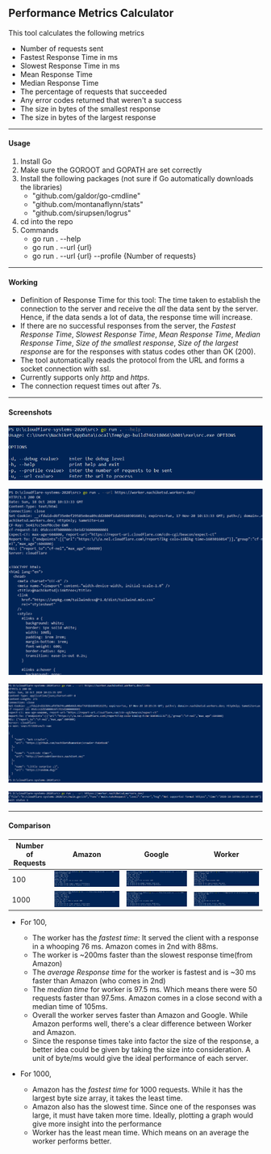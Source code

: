 ## Performance Metrics Calculator
This tool calculates the following metrics 
- Number of requests sent
- Fastest Response Time in ms
- Slowest Response Time in ms
- Mean Response Time
- Median Response Time
- The percentage of requests that succeeded
- Any error codes returned that weren't a success
- The size in bytes of the smallest response
- The size in bytes of the largest response


___
#### Usage
1. Install Go
2. Make sure the GOROOT and GOPATH are set correctly
3. Install the following packages (not sure if Go automatically downloads the libraries)
    - "github.com/galdor/go-cmdline"
    - "github.com/montanaflynn/stats"
    - "github.com/sirupsen/logrus"
4. cd into the repo
5. Commands
    - go run . --help
    - go run . --url {url}
    - go run . --url {url} --profile {Number of requests}


___
#### Working
- Definition of Response Time for this tool: The time taken to establish the connection to the server and receive the _all_ the data sent by the server. Hence, if the data sends a lot of data, the response time will increase.
- If there are no successful responses from the server, the *Fastest Response Time*, *Slowest Response Time*, *Mean Response Time*, *Median Response Time*, *Size of the smallest response*, *Size of the largest response* are for the responses with status codes other than OK (200). 
- The tool automatically reads the protocol from the URL and forms a socket connection with ssl.
- Currently supports only _http_ and _https_.
- The connection request times out after 7s.

___
#### Screenshots
![helpImage](assets/help.PNG)

![workerPageFetch](assets/url-response.PNG)

![workerLinksPageFetch](assets/url-links-success.PNG)

![workerLinksPageFetch](assets/url-failure.PNG)

___
#### Comparison
| Number of Requests 	| Amazon 	                                | Google 	                                  | Worker 	                                  |
|--------------------	|--------	                                |--------	                                  |--------	                                  |
|        100          	|![Amazon100](assets/amazon-url-100.PNG)    |![Google100](assets/google-url-100.PNG)      |![worker100](assets/worker-url-100.PNG)    |
|       1000         	|![Amazon1000](assets/amazon-url-1000.PNG)  |![Google1000](assets/google-url-1000.PNG)    |![worker1000](assets/worker-url-1000.PNG)  |                                       

* For 100,
    - The worker has the *fastest time*: It served the client with a response in a whooping 76 ms. Amazon comes in 2nd with 88ms.
    - The worker is ~200ms faster than the slowest response time(from Amazon)
    - The *average Response time* for the worker is fastest and is ~30 ms faster than Amazon (who comes in 2nd)
    - The *median time* for worker is 97.5 ms. Which means there were 50 requests faster than 97.5ms. Amazon comes in a close second with a median time of 105ms.
    - Overall the worker serves faster than Amazon and Google. While Amazon performs well, there's a clear difference between Worker and Amazon. 
    - Since the response times take into factor the size of the response, a better idea could be given by taking the size into consideration. A unit of byte/ms would give the ideal performance of each server. 
    
* For 1000,
    - Amazon has the *fastest time* for 1000 requests. While it has the largest byte size array, it takes the least time.
    - Amazon also has the slowest time. Since one of the responses was large, it must have taken more time. Ideally, plotting a graph would give more insight into the performance
    - Worker has the least mean time. Which means on an average the worker performs better.